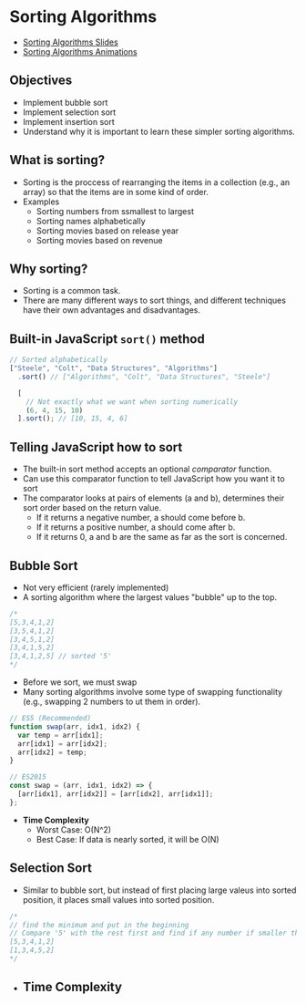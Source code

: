 # Sorting Algorithms

- [Sorting Algorithms Slides](https://cs.slides.com/colt_steele/elementary-sorting-algorithms)
- [Sorting Algorithms Animations](https://www.toptal.com/developers/sorting-algorithms)

## Objectives

- Implement bubble sort
- Implement selection sort
- Implement insertion sort
- Understand why it is important to learn these simpler sorting algorithms.

## What is sorting?

- Sorting is the proccess of rearranging the items in a collection (e.g., an array) so that the items are in some kind of order.
- Examples
  - Sorting numbers from ssmallest to largest
  - Sorting names alphabetically
  - Sorting movies based on release year
  - Sorting movies based on revenue

## Why sorting?

- Sorting is a common task.
- There are many different ways to sort things, and different techniques have their own advantages and disadvantages.

## Built-in JavaScript `sort()` method

```js
// Sorted alphabetically
["Steele", "Colt", "Data Structures", "Algorithms"]
  .sort() // ["Algorithms", "Colt", "Data Structures", "Steele"]

  [
    // Not exactly what we want when sorting numerically
    (6, 4, 15, 10)
  ].sort(); // [10, 15, 4, 6]
```

## Telling JavaScript how to sort

- The built-in sort method accepts an optional _comparator_ function.
- Can use this comparator function to tell JavaScript how you want it to sort
- The comparator looks at pairs of elements (a and b), determines their sort order based on the return value.
  - If it returns a negative number, a should come before b.
  - If it returns a positive number, a should come after b.
  - If it returns 0, a and b are the same as far as the sort is concerned.

## Bubble Sort

- Not very efficient (rarely implemented)
- A sorting algorithm where the largest values "bubble" up to the top.

```js
/*
[5,3,4,1,2]
[3,5,4,1,2]
[3,4,5,1,2]
[3,4,1,5,2]
[3,4,1,2,5] // sorted '5'
*/
```

- Before we sort, we must swap
- Many sorting algorithms involve some type of swapping functionality (e.g., swapping 2 numbers to ut them in order).

```js
// ES5 (Recommended)
function swap(arr, idx1, idx2) {
  var temp = arr[idx1];
  arr[idx1] = arr[idx2];
  arr[idx2] = temp;
}

// ES2015
const swap = (arr, idx1, idx2) => {
  [arr[idx1], arr[idx2]] = [arr[idx2], arr[idx1]];
};
```

- **Time Complexity**
  - Worst Case: O(N^2)
  - Best Case: If data is nearly sorted, it will be O(N)

## Selection Sort

- Similar to bubble sort, but instead of first placing large valeus into sorted position, it places small values into sorted position.

```js
/*
// find the minimum and put in the beginning
// Compare '5' with the rest first and find if any number if smaller than 5
[5,3,4,1,2]
[1,3,4,5,2]
*/
```

- **Time Complexity**
    - 

